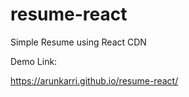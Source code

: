 # resume-react
Simple Resume using React CDN

Demo Link:

https://arunkarri.github.io/resume-react/
